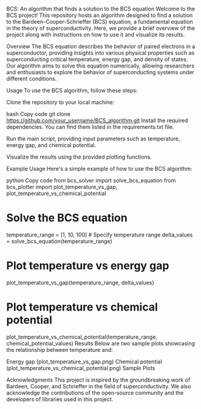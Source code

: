 BCS: An algorithm that finds a solution to the BCS equation
Welcome to the BCS project! This repository hosts an algorithm designed to find a solution to the Bardeen-Cooper-Schrieffer (BCS) equation, a fundamental equation in the theory of superconductivity. Here, we provide a brief overview of the project along with instructions on how to use it and visualize its results.

Overview
The BCS equation describes the behavior of paired electrons in a superconductor, providing insights into various physical properties such as superconducting critical temperature, energy gap, and density of states. Our algorithm aims to solve this equation numerically, allowing researchers and enthusiasts to explore the behavior of superconducting systems under different conditions.

Usage
To use the BCS algorithm, follow these steps:

Clone the repository to your local machine:

bash
Copy code
git clone https://github.com/your_username/BCS_algorithm.git
Install the required dependencies. You can find them listed in the requirements.txt file.

Run the main script, providing input parameters such as temperature, energy gap, and chemical potential.

Visualize the results using the provided plotting functions.

Example Usage
Here's a simple example of how to use the BCS algorithm:

python
Copy code
from bcs_solver import solve_bcs_equation
from bcs_plotter import plot_temperature_vs_gap, plot_temperature_vs_chemical_potential

# Solve the BCS equation
temperature_range = [1, 10, 100]  # Specify temperature range
delta_values = solve_bcs_equation(temperature_range)

# Plot temperature vs energy gap
plot_temperature_vs_gap(temperature_range, delta_values)

# Plot temperature vs chemical potential
plot_temperature_vs_chemical_potential(temperature_range, chemical_potential_values)
Results
Below are two sample plots showcasing the relationship between temperature and:

Energy gap (plot_temperature_vs_gap.png)
Chemical potential (plot_temperature_vs_chemical_potential.png)
Sample Plots


Acknowledgments
This project is inspired by the groundbreaking work of Bardeen, Cooper, and Schrieffer in the field of superconductivity. We also acknowledge the contributions of the open-source community and the developers of libraries used in this project.
